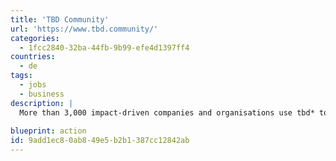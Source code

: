 ```yaml
---
title: 'TBD Community'
url: 'https://www.tbd.community/'
categories:
  - 1fcc2840-32ba-44fb-9b99-efe4d1397ff4
countries:
  - de
tags:
  - jobs
  - business
description: |
  More than 3,000 impact-driven companies and organisations use tbd* to look for new team members, in English and German but many of the jobs are in Germany.
  
blueprint: action
id: 9add1ec8-0ab8-49e5-b2b1-387cc12842ab
---
```

